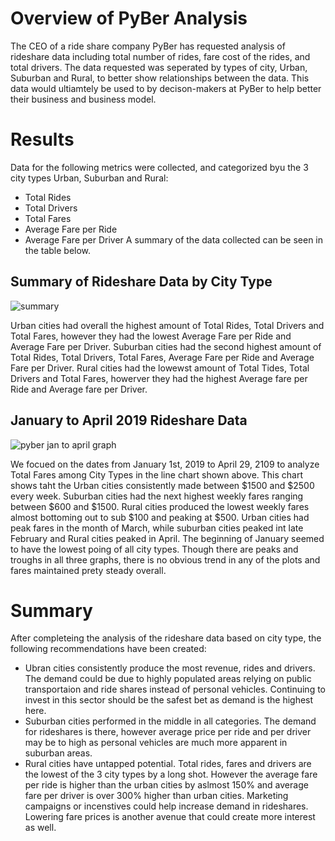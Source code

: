 # Overview of PyBer Analysis
The CEO of a ride share company PyBer has requested analysis of rideshare data including total number of rides, fare cost of the rides, and total drivers. The data requested was seperated by types of city, Urban, Suburban and Rural, to better show relationships between the data. This data would ultiamtely be used to by decison-makers at PyBer to help better their business and business model.

# Results
Data for the following metrics were collected, and categorized byu the 3 city types Urban, Suburban and Rural:
- Total Rides
- Total Drivers
- Total Fares
- Average Fare per Ride
- Average Fare per Driver
A summary of the data collected can be seen in the table below.
## Summary of Rideshare Data by City Type
![summary](https://user-images.githubusercontent.com/102814578/170156843-c2b4ecce-ad78-4de5-a443-e7a6851a7ac4.png)

Urban cities had overall the highest amount of Total Rides, Total Drivers and Total Fares, however they had the lowest Average Fare per Ride and Average Fare per Driver.
Suburban cities had the second highest amount of Total Rides, Total Drivers, Total Fares, Average Fare per Ride and Average Fare per Driver. 
Rural cities had the lowewst amount of Total Tides, Total Drivers and Total Fares, howerver they had the highest Average fare per Ride and Average fare per Driver.
## January to April 2019 Rideshare Data
![pyber jan to april graph](https://user-images.githubusercontent.com/102814578/170158807-a62e42a4-d308-4297-8b3e-45e3c9595cb2.png)

We focued on the dates from January 1st, 2019 to April 29, 2109 to analyze Total Fares among City Types in the line chart shown above. This chart shows taht the Urban cities consistently made between $1500 and $2500 every week. Suburban cities had the next highest weekly fares ranging between $600 and $1500. Rural cities produced the lowest weekly fares almost bottoming out to sub $100 and peaking at $500. Urban cities had peak fares in the month of March, while suburban cities peaked int late February and Rural cities peaked in April. The beginning of January seemed to have the lowest poing of all city types. Though there are peaks and troughs in all three graphs, there is no obvious trend in any of the plots and fares maintained prety steady overall.

# Summary
After completeing the analysis of the rideshare data based on city type, the following recommendations have been created:
 - Ubran cities consistently produce the most revenue, rides and drivers. The demand could be due to highly populated areas relying on public transportaion and ride shares instead of personal vehicles. Continuing to invest in this sector should be the safest bet as demand is the highest here. 
 - Suburban cities performed in the middle in all categories. The demand for rideshares is there, however average price per ride and per driver may be to high as personal vehicles are much more apparent in suburban areas.
 - Rural cities have untapped potential. Total rides, fares and drivers are the lowest of the 3 city types by a long shot. However the average fare per ride is higher than the urban cities by aslmost 150% and average fare per driver is over 300% higher than urban cities. Marketing campaigns or incenstives could help increase demand in rideshares. Lowering fare prices is another avenue that could create more interest as well.
